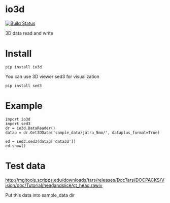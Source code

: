 io3d
====

[![Build Status](https://travis-ci.org/mjirik/io3d.svg?branch=master)](https://travis-ci.org/mjirik/io3d)

3D data read and write


Install
===


    pip install io3d

You can use 3D viewer sed3 for visualization

    pip install sed3


Example
===

    import io3d
    import sed3
    dr = io3d.DataReader()
    datap = dr.Get3DData('sample_data/jatra_5mm/', dataplus_format=True)

    ed = sed3.sed3(datap['data3d'])
    ed.show()

Test data
===

http://mgltools.scripps.edu/downloads/tars/releases/DocTars/DOCPACKS/Vision/doc/Tutorial/headandslice/ct_head.rawiv

Put this data into sample_data dir
